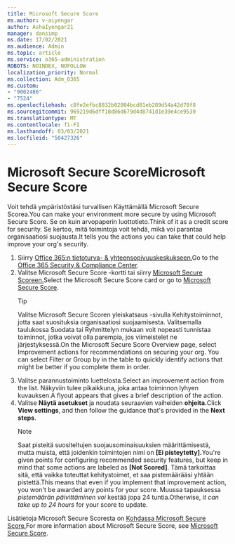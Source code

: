 ```yaml
---
title: Microsoft Secure Score
ms.author: v-aiyengar
author: AshaIyengar21
manager: dansimp
ms.date: 17/02/2021
ms.audience: Admin
ms.topic: article
ms.service: o365-administration
ROBOTS: NOINDEX, NOFOLLOW
localization_priority: Normal
ms.collection: Adm_O365
ms.custom:
- "9002486"
- "7524"
ms.openlocfilehash: c8fe2efbc8832b02004bcd01eb289d54a42d78f8
ms.sourcegitcommit: 969219d6dff18d86d679d4d8741d1e39e4ce9539
ms.translationtype: MT
ms.contentlocale: fi-FI
ms.lasthandoff: 03/03/2021
ms.locfileid: "50427326"
---
```

# <a name="microsoft-secure-score"></a><span data-ttu-id="947cb-102">Microsoft Secure Score</span><span class="sxs-lookup"><span data-stu-id="947cb-102">Microsoft Secure Score</span></span>

<span data-ttu-id="947cb-103">Voit tehdä ympäristöstäsi turvallisen Käyttämällä Microsoft Secure Scorea.</span><span class="sxs-lookup"><span data-stu-id="947cb-103">You can make your environment more secure by using Microsoft Secure Score.</span></span> <span data-ttu-id="947cb-104">Se on kuin arvopaperin luottotieto.</span><span class="sxs-lookup"><span data-stu-id="947cb-104">Think of it as a credit score for security.</span></span> <span data-ttu-id="947cb-105">Se kertoo, mitä toimintoja voit tehdä, mikä voi parantaa organisaatiosi suojausta.</span><span class="sxs-lookup"><span data-stu-id="947cb-105">It tells you the actions you can take that could help improve your org's security.</span></span>

1. <span data-ttu-id="947cb-106">Siirry [Office 365:n tietoturva- & yhteensopivuuskeskukseen.](https://go.microsoft.com/fwlink/p/?linkid=2077143)</span><span class="sxs-lookup"><span data-stu-id="947cb-106">Go to the [Office 365 Security & Compliance Center](https://go.microsoft.com/fwlink/p/?linkid=2077143).</span></span>
1. <span data-ttu-id="947cb-107">Valitse Microsoft Secure Score -kortti tai siirry [Microsoft Secure Scoreen.](https://go.microsoft.com/fwlink/?linkid=2099589)</span><span class="sxs-lookup"><span data-stu-id="947cb-107">Select the Microsoft Secure Score card or go to [Microsoft Secure Score](https://go.microsoft.com/fwlink/?linkid=2099589).</span></span>
    > [!TIP]
    >  <span data-ttu-id="947cb-108">Valitse Microsoft Secure Scoren yleiskatsaus -sivulla Kehitystoiminnot, jotta saat suosituksia organisaatiosi suojaamisesta. Valitsemalla taulukossa Suodata tai Ryhmittelyn mukaan voit nopeasti tunnistaa toiminnot, jotka voivat olla parempia, jos viimeistelet ne järjestyksessä.</span><span class="sxs-lookup"><span data-stu-id="947cb-108">On the Microsoft Secure Score Overview page, select Improvement actions for recommendations on securing your org. You can select Filter or Group by in the table to quickly identify actions that might be better if you complete them in order.</span></span>
1. <span data-ttu-id="947cb-109">Valitse parannustoiminto luettelosta.</span><span class="sxs-lookup"><span data-stu-id="947cb-109">Select an improvement action from the list.</span></span> <span data-ttu-id="947cb-110">Näkyviin tulee pikaikkuna, joka antaa toiminnon lyhyen kuvauksen.</span><span class="sxs-lookup"><span data-stu-id="947cb-110">A flyout appears that gives a brief description of the action.</span></span>
1. <span data-ttu-id="947cb-111">Valitse **Näytä asetukset** ja noudata seuraavien vaiheiden **ohjeita.**</span><span class="sxs-lookup"><span data-stu-id="947cb-111">Click **View settings**, and then follow the guidance that's provided in the **Next steps**.</span></span>
    > [!NOTE]
    > <span data-ttu-id="947cb-112">Saat pisteitä suositeltujen suojausominaisuuksien määrittämisestä, mutta muista, että joidenkin toimintojen nimi on **[Ei pisteytetty].**</span><span class="sxs-lookup"><span data-stu-id="947cb-112">You're given points for configuring recommended security features, but keep in mind that some actions are labeled as **[Not Scored]**.</span></span> <span data-ttu-id="947cb-113">Tämä tarkoittaa sitä, että vaikka toteuttat kehitystoimet, et saa pistemäärääsi yhtään pistettä.</span><span class="sxs-lookup"><span data-stu-id="947cb-113">This means that even if you implement that improvement action, you won't be awarded any points for your score.</span></span> <span data-ttu-id="947cb-114">Muussa tapauksessa *pistemäärän päivittäminen voi* kestää jopa 24 tuntia.</span><span class="sxs-lookup"><span data-stu-id="947cb-114">Otherwise, *it can take up to 24 hours* for your score to update.</span></span>

<span data-ttu-id="947cb-115">Lisätietoja Microsoft Secure Scoresta on [Kohdassa Microsoft Secure Score.](https://go.microsoft.com/fwlink/?linkid=2103077)</span><span class="sxs-lookup"><span data-stu-id="947cb-115">For more information about Microsoft Secure Score, see [Microsoft Secure Score](https://go.microsoft.com/fwlink/?linkid=2103077).</span></span>